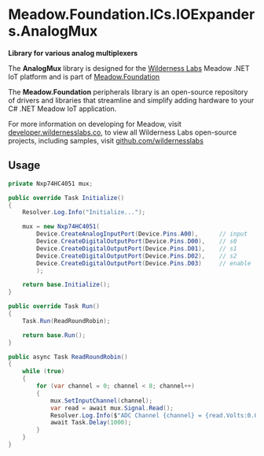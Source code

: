 # Meadow.Foundation.ICs.IOExpanders.AnalogMux

**Library for various analog multiplexers**

The **AnalogMux** library is designed for the [Wilderness Labs](www.wildernesslabs.co) Meadow .NET IoT platform and is part of [Meadow.Foundation](https://developer.wildernesslabs.co/Meadow/Meadow.Foundation/)

The **Meadow.Foundation** peripherals library is an open-source repository of drivers and libraries that streamline and simplify adding hardware to your C# .NET Meadow IoT application.

For more information on developing for Meadow, visit [developer.wildernesslabs.co](http://developer.wildernesslabs.co/), to view all Wilderness Labs open-source projects, including samples, visit [github.com/wildernesslabs](https://github.com/wildernesslabs/)

## Usage

```csharp
private Nxp74HC4051 mux;

public override Task Initialize()
{
    Resolver.Log.Info("Initialize...");

    mux = new Nxp74HC4051(
        Device.CreateAnalogInputPort(Device.Pins.A00),      // input
        Device.CreateDigitalOutputPort(Device.Pins.D00),    // s0
        Device.CreateDigitalOutputPort(Device.Pins.D01),    // s1
        Device.CreateDigitalOutputPort(Device.Pins.D02),    // s2
        Device.CreateDigitalOutputPort(Device.Pins.D03)     // enable
        );

    return base.Initialize();
}

public override Task Run()
{
    Task.Run(ReadRoundRobin);

    return base.Run();
}

public async Task ReadRoundRobin()
{
    while (true)
    {
        for (var channel = 0; channel < 8; channel++)
        {
            mux.SetInputChannel(channel);
            var read = await mux.Signal.Read();
            Resolver.Log.Info($"ADC Channel {channel} = {read.Volts:0.0}V");
            await Task.Delay(1000);
        }
    }
}

```
